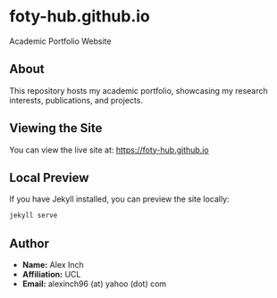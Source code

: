 # foty-hub.github.io
Academic Portfolio Website

## About
This repository hosts my academic portfolio, showcasing my research interests, publications, and projects.

## Viewing the Site
You can view the live site at: https://foty-hub.github.io

## Local Preview
If you have Jekyll installed, you can preview the site locally:
```bash
jekyll serve
```

## Author
- **Name:** Alex Inch
- **Affiliation:** UCL
- **Email:** alexinch96 (at) yahoo (dot) com
